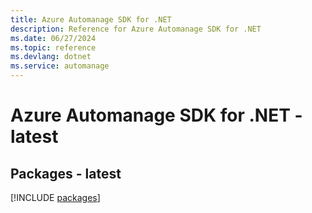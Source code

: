 ```yaml
---
title: Azure Automanage SDK for .NET
description: Reference for Azure Automanage SDK for .NET
ms.date: 06/27/2024
ms.topic: reference
ms.devlang: dotnet
ms.service: automanage
---
```

# Azure Automanage SDK for .NET - latest
## Packages - latest
[!INCLUDE [packages](automanage-index.md)]